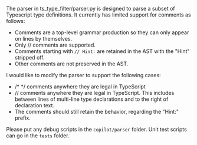 The parser in ts_type_filter/parser.py is designed to parse a subset of Typescript type definitions.
It currently has limited support for comments as follows:

* Comments are a top-level grammar production so they can only appear on lines by themselves.
* Only // comments are supported.
* Comments starting with `// Hint:` are retained in the AST with the "Hint" stripped off.
* Other comments are not preserved in the AST.

I would like to modify the parser to support the following cases:

* /* */ comments anywhere they are legal in TypeScript
* // comments anywhere they are legal in TypeScript. This includes between lines of multi-line type declarations and to the right of declaration text.
* The comments should still retain the behavior, regarding the "Hint:" prefix.

Please put any debug scripts in the `copilot/parser` folder.
Unit test scripts can go in the `tests` folder.